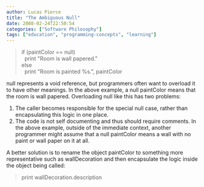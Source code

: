 ```yaml
---
author: Lucas Pierce
title: "The Ambiguous Null"
date: 2008-02-24T22:50:54
categories: ["Software Philosophy"]
tags: ["education", "programming-concepts", "learning"]
---
```


> if (paintColor == null)  
>   print "Room is wall papered."  
> else  
>   print "Room is painted %s.", paintColor

null represents a void reference, but programmers often want to overload it to have other meanings. In the above example, a null paintColor means that the room is wall papered. Overloading null like this has two problems:

1. The caller becomes responsible for the special null case, rather than encapsulating this logic in one place.
2. The code is not self documenting and thus should require comments. In the above example, outside of the immediate context, another programmer might assume that a null paintColor means a wall with no paint or wall paper on it at all.

A better solution is to rename the object paintColor to something more representative such as wallDecoration and then encapsulate the logic inside the object being called:

> print wallDecoration.description